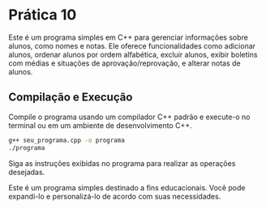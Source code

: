 # Prática 10
Este é um programa simples em C++ para gerenciar informações sobre alunos, como nomes e notas. Ele oferece funcionalidades como adicionar alunos, ordenar alunos por ordem alfabética, excluir alunos, exibir boletins com médias e situações de aprovação/reprovação, e alterar notas de alunos.

## Compilação e Execução
Compile o programa usando um compilador C++ padrão e execute-o no terminal ou em um ambiente de desenvolvimento C++.

```bash
g++ seu_programa.cpp -o programa
./programa
```

Siga as instruções exibidas no programa para realizar as operações desejadas.

Este é um programa simples destinado a fins educacionais. Você pode expandi-lo e personalizá-lo de acordo com suas necessidades.